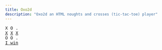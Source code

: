 ```yaml
---
title: Oxo2d 
description: "Oxo2d an HTML noughts and crosses (tic-tac-toe) player"
---
```


<pre class="oxo2d">
X O .
<u>X</u> <u>X</u> <u>X</u>
O O .
<a href="../">I win</a>
</pre>
